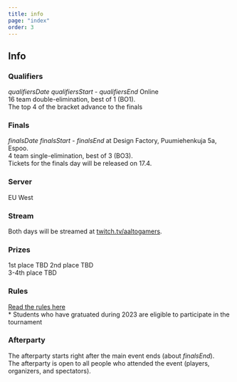 ```yaml
---
title: info
page: "index"
order: 3
---
```


## Info

### Qualifiers

$qualifiersDate$ $qualifiersStart$ - $qualifiersEnd$ Online  
16 team double-elimination, best of 1 (BO1).  
The top 4 of the bracket advance to the finals

### Finals

$finalsDate$ $finalsStart$ - $finalsEnd$ at Design Factory, Puumiehenkuja 5a, Espoo.  
4 team single-elimination, best of 3 (BO3).  
Tickets for the finals day will be released on 17.4.

### Server

EU West

### Stream

Both days will be streamed at [twitch.tv/aaltogamers](https://twitch.tv/aaltogamers).

### Prizes

1st place TBD 
2nd place TBD  
3-4th place TBD

### Rules

[Read the rules here](/rules)  
\* Students who have gratuated during 2023 are eligible to participate in the tournament


### Afterparty

The afterparty starts right after the main event ends (about $finalsEnd$).  
The afterparty is open to all people who attended the event (players, organizers, and spectators).  
